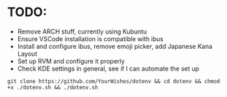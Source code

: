 # TODO:
- Remove ARCH stuff, currently using Kubuntu
- Ensure VSCode installation is compatible with ibus
- Install and configure ibus, remove emoji picker, add Japanese Kana Layout
- Set up RVM and configure it properly
- Check KDE settings in general, see if I can automate the set up

```
git clone https://github.com/YourWishes/dotenv && cd dotenv && chmod +x ./dotenv.sh && ./dotenv.sh
```
